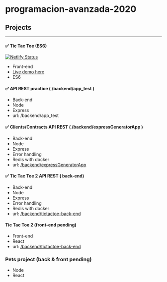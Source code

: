 # programacion-avanzada-2020

## Projects

---

#### &#x2705; Tic Tac Toe (ES6)

[![Netlify Status](https://api.netlify.com/api/v1/badges/d06a4f5b-777c-4ccd-8ede-e7bbb840fe53/deploy-status)](https://app.netlify.com/sites/tic-tac-toe-pa2020/deploys)

- Front-end
- [Live demo here](https://tic-tac-toe-pa2020.netlify.app/)
- ES6

#### &#x2705; API REST practice ( /backend/app_test )

- Back-end
- Node
- Express
- url: /backend/app_test

#### &#x2705; Clients/Contracts API REST ( /backend/expressGeneratorApp )

- Back-end
- Node
- Express
- Error handling
- Redis with docker
- url: [/backend/expressGeneratorApp](https://github.com/jafidiesel/programacion-avanzada-2020/tree/master/backend/expressGeneratorApp)

#### &#x2705; Tic Tac Toe 2 API REST ( back-end)

- Back-end
- Node
- Express
- Error handling
- Redis with docker
- url: [/backend/tictactoe-back-end](https://github.com/jafidiesel/programacion-avanzada-2020/tree/master/backend/tictactoe-back-end)

#### Tic Tac Toe 2 (front-end pending)

- Front-end
- React
- url: [/backend/tictactoe-back-end](https://github.com/jafidiesel/programacion-avanzada-2020/tree/master/front/tictactoe-front-end)

### Pets project (back & front pending)

- Node
- React
